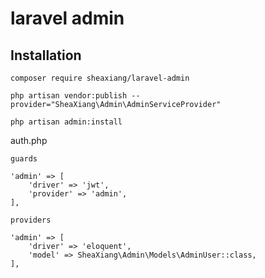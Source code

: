 # laravel admin

## Installation

```
composer require sheaxiang/laravel-admin
```

```
php artisan vendor:publish --provider="SheaXiang\Admin\AdminServiceProvider"
```

```
php artisan admin:install
```

auth.php

```
guards

'admin' => [
    'driver' => 'jwt',
    'provider' => 'admin',
],

providers

'admin' => [
    'driver' => 'eloquent',
    'model' => SheaXiang\Admin\Models\AdminUser::class,
],
```
